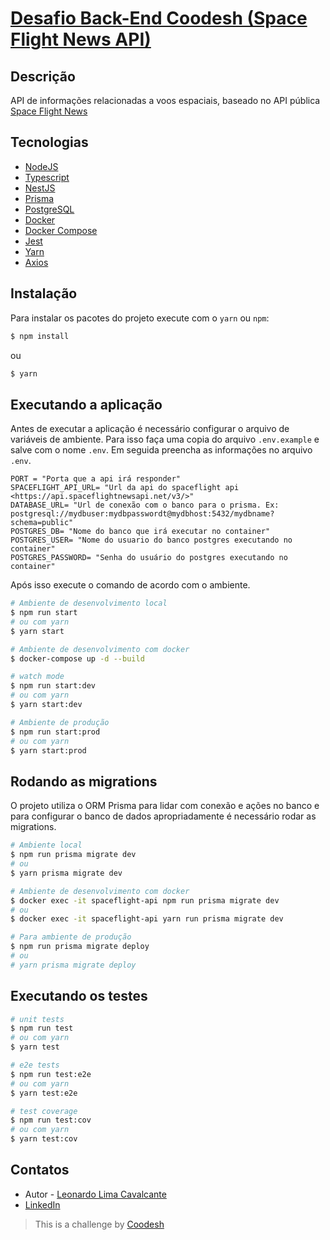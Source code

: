 # [Desafio Back-End Coodesh (Space Flight News API)](https://lab.coodesh.com/public-challenges/back-end-challenge-2021)

## Descrição

API de informações relacionadas a voos espaciais, baseado no API pública [Space Flight News](https://api.spaceflightnewsapi.net/v3/documentation)

## Tecnologias

- [NodeJS](https://nodejs.org/en/)
- [Typescript](https://www.typescriptlang.org/)
- [NestJS](https://nestjs.com/)
- [Prisma](https://www.prisma.io/)
- [PostgreSQL](https://www.postgresql.org/)
- [Docker](https://www.docker.com/)
- [Docker Compose](https://docs.docker.com/compose/)
- [Jest](https://jestjs.io/)
- [Yarn](https://yarnpkg.com/)
- [Axios](https://axios-http.com/docs/intro)

## Instalação
Para instalar os pacotes do projeto execute com o `yarn` ou `npm`:
```bash
$ npm install
```
ou

```bash
$ yarn
```

## Executando a aplicação

Antes de executar a aplicação é necessário configurar o arquivo de variáveis de ambiente.
Para isso faça uma copia do arquivo `.env.example` e salve com o nome `.env`.
Em seguida preencha as informações no arquivo `.env`.

```env
PORT = "Porta que a api irá responder"
SPACEFLIGHT_API_URL= "Url da api do spaceflight api <https://api.spaceflightnewsapi.net/v3/>"
DATABASE_URL= "Url de conexão com o banco para o prisma. Ex: postgresql://mydbuser:mydbpasswordt@mydbhost:5432/mydbname?schema=public"
POSTGRES_DB= "Nome do banco que irá executar no container"
POSTGRES_USER= "Nome do usuario do banco postgres executando no container"
POSTGRES_PASSWORD= "Senha do usuário do postgres executando no container"
```
Após isso execute o comando de acordo com o ambiente.

```bash
# Ambiente de desenvolvimento local
$ npm run start
# ou com yarn
$ yarn start

# Ambiente de desenvolvimento com docker
$ docker-compose up -d --build

# watch mode
$ npm run start:dev
# ou com yarn
$ yarn start:dev

# Ambiente de produção
$ npm run start:prod
# ou com yarn
$ yarn start:prod
```
## Rodando as migrations

O projeto utiliza o ORM Prisma para lidar com conexão e ações no banco e para configurar o banco de dados apropriadamente é necessário rodar as migrations.

```bash
# Ambiente local
$ npm run prisma migrate dev
# ou
$ yarn prisma migrate dev

# Ambiente de desenvolvimento com docker
$ docker exec -it spaceflight-api npm run prisma migrate dev
# ou
$ docker exec -it spaceflight-api yarn run prisma migrate dev

# Para ambiente de produção
$ npm run prisma migrate deploy
# ou
# yarn prisma migrate deploy
```

## Executando os testes

```bash
# unit tests
$ npm run test
# ou com yarn
$ yarn test

# e2e tests
$ npm run test:e2e
# ou com yarn
$ yarn test:e2e

# test coverage
$ npm run test:cov
# ou com yarn
$ yarn test:cov

```

## Contatos

- Autor - [Leonardo Lima Cavalcante](https://github.com/leolimcav)
- [LinkedIn](https://www.linkedin.com/in/leonardo-lima-cavalcante/)

> This is a challenge by [Coodesh](https://coodesh.com/)
